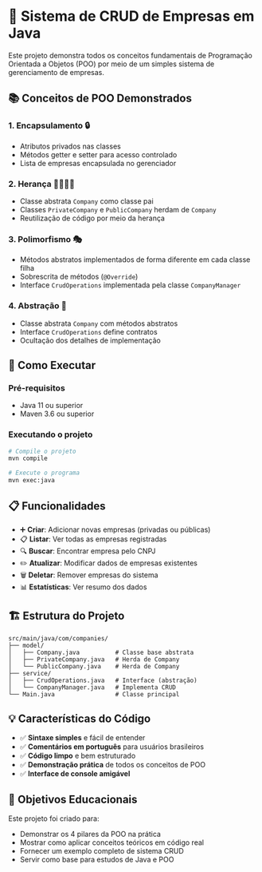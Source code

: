 # 🏢 Sistema de CRUD de Empresas em Java

Este projeto demonstra todos os conceitos fundamentais de Programação Orientada a Objetos (POO) por meio de um simples sistema de gerenciamento de empresas.

## 📚 Conceitos de POO Demonstrados

### 1. **Encapsulamento** 🔒
- Atributos privados nas classes
- Métodos getter e setter para acesso controlado
- Lista de empresas encapsulada no gerenciador

### 2. **Herança** 👨‍👩‍👧‍👦
- Classe abstrata `Company` como classe pai
- Classes `PrivateCompany` e `PublicCompany` herdam de `Company`
- Reutilização de código por meio da herança

### 3. **Polimorfismo** 🎭
- Métodos abstratos implementados de forma diferente em cada classe filha
- Sobrescrita de métodos (`@Override`)
- Interface `CrudOperations` implementada pela classe `CompanyManager`

### 4. **Abstração** 🎨
- Classe abstrata `Company` com métodos abstratos
- Interface `CrudOperations` define contratos
- Ocultação dos detalhes de implementação

## 🚀 Como Executar

### Pré-requisitos
- Java 11 ou superior
- Maven 3.6 ou superior

### Executando o projeto
```bash
# Compile o projeto
mvn compile

# Execute o programa
mvn exec:java
```

## 📋 Funcionalidades

- ➕ **Criar**: Adicionar novas empresas (privadas ou públicas)
- 📋 **Listar**: Ver todas as empresas registradas
- 🔍 **Buscar**: Encontrar empresa pelo CNPJ
- ✏️ **Atualizar**: Modificar dados de empresas existentes
- 🗑️ **Deletar**: Remover empresas do sistema
- 📊 **Estatísticas**: Ver resumo dos dados

## 🏗️ Estrutura do Projeto

```
src/main/java/com/companies/
├── model/
│   ├── Company.java          # Classe base abstrata
│   ├── PrivateCompany.java   # Herda de Company
│   └── PublicCompany.java    # Herda de Company
├── service/
│   ├── CrudOperations.java   # Interface (abstração)
│   └── CompanyManager.java   # Implementa CRUD
└── Main.java                 # Classe principal
```

## 💡 Características do Código

- ✅ **Sintaxe simples** e fácil de entender
- ✅ **Comentários em português** para usuários brasileiros
- ✅ **Código limpo** e bem estruturado
- ✅ **Demonstração prática** de todos os conceitos de POO
- ✅ **Interface de console amigável**

## 🎯 Objetivos Educacionais

Este projeto foi criado para:
- Demonstrar os 4 pilares da POO na prática
- Mostrar como aplicar conceitos teóricos em código real
- Fornecer um exemplo completo de sistema CRUD
- Servir como base para estudos de Java e POO
